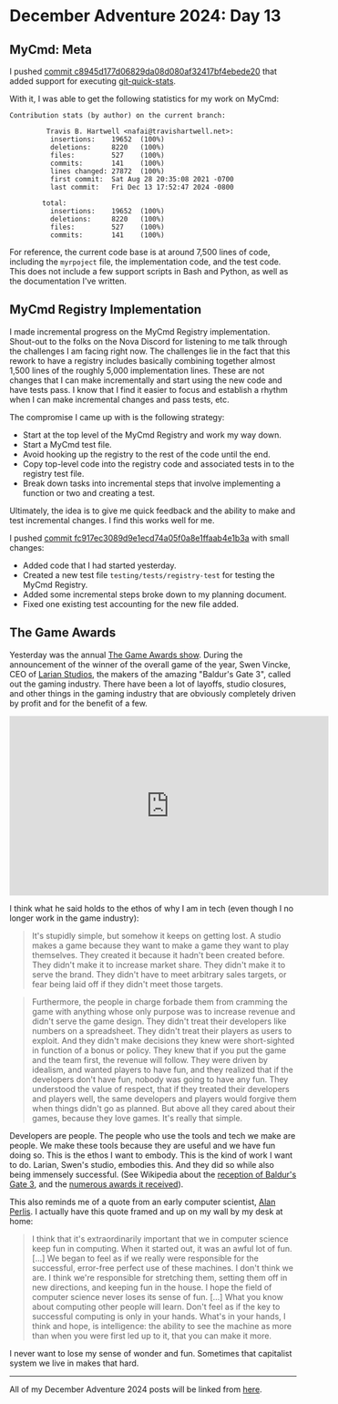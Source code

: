 # December Adventure 2024: Day 13

## MyCmd: Meta

I pushed [commit c8945d177d06829da08d080af32417bf4ebede20](https://github.com/travisbhartwell/mycmd/commit/c8945d177d06829da08d080af32417bf4ebede20) that added support for executing [git-quick-stats](https://github.com/git-quick-stats/git-quick-stats).

With it, I was able to get the following statistics for my work on MyCmd:

```
Contribution stats (by author) on the current branch:

         Travis B. Hartwell <nafai@travishartwell.net>:
          insertions:    19652  (100%)
          deletions:     8220   (100%)
          files:         527    (100%)
          commits:       141    (100%)
          lines changed: 27872  (100%)
          first commit:  Sat Aug 28 20:35:08 2021 -0700
          last commit:   Fri Dec 13 17:52:47 2024 -0800

        total:
          insertions:    19652  (100%)
          deletions:     8220   (100%)
          files:         527    (100%)
          commits:       141    (100%)
```

For reference, the current code base is at around 7,500 lines of code, including the `myrpoject` file, the implementation code, and the test code. This does not include a few support scripts in Bash and Python, as well as the documentation I've written.

## MyCmd Registry Implementation

I made incremental progress on the MyCmd Registry implementation. Shout-out to the folks on the Nova Discord for listening to me talk through the challenges I am facing right now. The challenges lie in the fact that this rework to have a registry includes basically combining together almost 1,500 lines of the roughly 5,000 implementation lines. These are not changes that I can make incrementally and start using the new code and have tests pass. I know that I find it easier to focus and establish a rhythm when I can make incremental changes and pass tests, etc.

The compromise I came up with is the following strategy:

* Start at the top level of the MyCmd Registry and work my way down.
* Start a MyCmd test file.
* Avoid hooking up the registry to the rest of the code until the end.
* Copy top-level code into the registry code and associated tests in to the registry test file.
* Break down tasks into incremental steps that involve implementing a function or two and creating a test.

Ultimately, the idea is to give me quick feedback and the ability to make and test incremental changes. I find this works well for me.

I pushed [commit fc917ec3089d9e1ecd74a05f0a8e1ffaab4e1b3a](https://github.com/travisbhartwell/mycmd/commit/fc917ec3089d9e1ecd74a05f0a8e1ffaab4e1b3a) with small changes:

* Added code that I had started yesterday.
* Created a new test file `testing/tests/registry-test` for testing the MyCmd Registry.
* Added some incremental steps broke down to my planning document.
* Fixed one existing test accounting for the new file added.

## The Game Awards

Yesterday was the annual [The Game Awards show](https://thegameawards.com). During the announcement of the winner of the overall game of the year, Swen Vincke, CEO of [Larian Studios](https://larian.com), the makers of the amazing "Baldur's Gate 3", called out the gaming industry. There have been a lot of layoffs, studio closures, and other things in the gaming industry that are obviously completely driven by profit and for the benefit of a few.

<iframe width="560" height="315" src="https://www.youtube.com/embed/Hjcy-VZiQ0w?si=SNPXTccvMll791IX" title="YouTube video player" frameborder="0" allow="accelerometer; autoplay; clipboard-write; encrypted-media; gyroscope; picture-in-picture; web-share" referrerpolicy="strict-origin-when-cross-origin" allowfullscreen></iframe>

I think what he said holds to the ethos of why I am in tech (even though I no longer work in the game industry):

> It's stupidly simple, but somehow it keeps on getting lost. A studio makes a game because they want to make a game they want to play themselves. They created it because it hadn't been created before. They didn't make it to increase market share. They didn't make it to serve the brand. They didn't have to meet arbitrary sales targets, or fear being laid off if they didn't meet those targets.

> Furthermore, the people in charge forbade them from cramming the game with anything whose only purpose was to increase revenue and didn't serve the game design. They didn't treat their developers like numbers on a spreadsheet. They didn't treat their players as users to exploit. And they didn't make decisions they knew were short-sighted in function of a bonus or policy. They knew that if you put the game and the team first, the revenue will follow. They were driven by idealism, and wanted players to have fun, and they realized that if the developers don't have fun, nobody was going to have any fun. They understood the value of respect, that if they treated their developers and players well, the same developers and players would forgive them when things didn't go as planned. But above all they cared about their games, because they love games. It's really that simple.

Developers are people. The people who use the tools and tech we make are people. We make these tools because they are useful and we have fun doing so. This is the ethos I want to embody. This is the kind of work I want to do. Larian, Swen's studio, embodies this. And they did so while also being immensely successful. (See Wikipedia about the [reception of Baldur's Gate 3](https://en.wikipedia.org/wiki/Baldur%27s_Gate_3#Reception), and the [numerous awards it received](https://en.wikipedia.org/wiki/Baldur%27s_Gate_3#Accolades)).

This also reminds me of a quote from an early computer scientist, [Alan Perlis](https://en.wikipedia.org/wiki/Alan_Perlis). I actually have this quote framed and up on my wall by my desk at home:

> I think that it's extraordinarily important that we in computer science keep fun in computing. When it started out, it was an awful lot of fun. [...] We began to feel as if we really were responsible for the successful, error-free perfect use of these machines. I don't think we are. I think we're responsible for stretching them, setting them off in new directions, and keeping fun in the house. I hope the field of computer science never loses its sense of fun. [...] What you know about computing other people will learn. Don't feel as if the key to successful computing is only in your hands. What's in your hands, I think and hope, is intelligence: the ability to see the machine as more than when you were first led up to it, that you can make it more.

I never want to lose my sense of wonder and fun. Sometimes that capitalist system we live in makes that hard.

---

All of my December Adventure 2024 posts will be linked from [here](../../december-adventure-2024).
